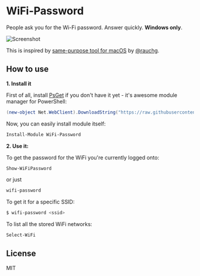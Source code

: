 # WiFi-Password

People ask you for the Wi-Fi password. Answer quickly. **Windows only**.

![Screenshot](https://cloud.githubusercontent.com/assets/557590/6204307/05ab9f88-b54f-11e4-9293-b2bd8c20a409.png)

This is inspired by [same-purpose tool for macOS](https://github.com/rauchg/wifi-password) by [@rauchg](https://github.com/rauchg).

## How to use

**1. Install it**

First of all, install [PsGet](http://psget.net/) if you don't have it yet - it's awesome module manager for PowerShell:

```powershell
(new-object Net.WebClient).DownloadString("https://raw.githubusercontent.com/psget/psget/master/GetPsGet.ps1") | iex
```

Now, you can easily install module itself:

```powershell
Install-Module WiFi-Password
```

**2. Use it:**

To get the password for the WiFi you're currently logged onto:

```powershell
Show-WiFiPassword
```

or just

```powershell
wifi-password
```

To get it for a specific SSID:

```powershell
$ wifi-password <ssid>
```

To list all the stored WiFi networks:

```powershell
Select-WiFi
```

## License

MIT
